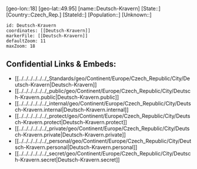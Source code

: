 ﻿---
location: [49.95,18]
mapzoom: [7,12] 
mapmarker: city 
type: City
tags:
- geo/City


SpocWebEntityId: 29769
isDeleted: false
confidential: public

---
[geo-lon::18]
[geo-lat::49.95]
[name::Deutsch-Kravern]
[State::]
[Country::Czech_Rep.]
[StateId::]
[Population::]
[Unknown::]


```leaflet
id: Deutsch-Kravern
coordinates: [[Deutsch-Kravern]]
markerFile: [[Deutsch-Kravern]]
defaultZoom: 11 
maxZoom: 18
```


## Confidential Links & Embeds: 
- [[../../../../../../_Standards/geo/Continent/Europe/Czech_Republic/City/Deutsch-Kravern|Deutsch-Kravern]] 
- [[../../../../../../_public/geo/Continent/Europe/Czech_Republic/City/Deutsch-Kravern.public|Deutsch-Kravern.public]] 
- [[../../../../../../_internal/geo/Continent/Europe/Czech_Republic/City/Deutsch-Kravern.internal|Deutsch-Kravern.internal]] 
- [[../../../../../../_protect/geo/Continent/Europe/Czech_Republic/City/Deutsch-Kravern.protect|Deutsch-Kravern.protect]] 
- [[../../../../../../_private/geo/Continent/Europe/Czech_Republic/City/Deutsch-Kravern.private|Deutsch-Kravern.private]] 
- [[../../../../../../_personal/geo/Continent/Europe/Czech_Republic/City/Deutsch-Kravern.personal|Deutsch-Kravern.personal]] 
- [[../../../../../../_secret/geo/Continent/Europe/Czech_Republic/City/Deutsch-Kravern.secret|Deutsch-Kravern.secret]] 
